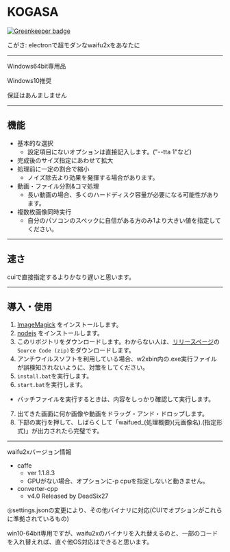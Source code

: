 # KOGASA

[![Greenkeeper badge](https://badges.greenkeeper.io/tamaina/kogasa.svg)](https://greenkeeper.io/)

こがさ: electronで超モダンなwaifu2xをあなたに

----

Windows64bit専用品

Windows10推奨

保証はあんましません

----

## 機能

- 基本的な選択
  * 設定項目にないオプションは直接記入します。("--tta 1"など)
- 完成後のサイズ指定にあわせて拡大
- 処理前に一定の割合で縮小
  * ノイズ除去より効果を発揮する場合があります。
- 動画・ファイル分割&コマ処理
  * 長い動画の場合、多くのハードディスク容量が必要になる可能性があります。
- 複数枚画像同時実行
  * 自分のパソコンのスペックに自信がある方のみ1より大きい値を指定してください。

----

## 速さ

cuiで直接指定するよりかなり遅いと思います。

----

## 導入・使用

1. [ImageMagick](http://www.imagemagick.org/script/download.php#windows) をインストールします。
2. [nodejs](https://nodejs.org/) をインストールします。
3. このリポジトリをダウンロードします。わからない人は、[リリースページ](https://github.com/tamaina/kogasa/releases)の`Source Code (zip)`をダウンロードします。
4. アンチウイルスソフトを利用している場合、w2xbin内の.exe実行ファイルが誤検知されないように、対策をしてください。
5. `install.bat`を実行します。
6. `start.bat`を実行します。
  * バッチファイルを実行するときは、内容をしっかり確認して実行します。
7. 出てきた画面に何か画像や動画をドラッグ・アンド・ドロップします。
8. 下部の実行を押して、しばらくして「waifued_(処理概要)(元画像名).(指定形式)」が出力されたら完璧です。

----

waifu2xバージョン情報
- caffe
  - ver 1.1.8.3
  - GPUがない場合、オプションに-p cpuを指定しないと動きません。
- converter-cpp
  - v4.0 Released by DeadSix27

◎settings.jsonの変更により、その他バイナリに対応(CUIでオプションがこれらに準拠されているもの)

win10-64bit専用ですが、waifu2xのバイナリを入れ替えるのと、一部のコードを入れ替えれば、直ぐ他OS対応はできると思います。